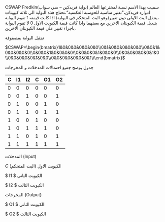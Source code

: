  CSWAP Fredkin(بوابة فريدكين – سي سواب)
سميت بهذا الاسم نسبة لمخترعها العالم ادوارد فريدكن،"تعتبر مناسبة للحوسبة العكسية“،تحتاج هذه البوابة الى ثلاثة كيوبتات ،ينتقل البت الاولى دون تغيير(وهو البت المتحكم في البوابة) اذا كانت قيمته 1 تقوم البوابة بتبديل قيمة الكيوبتان الاخرين مع  بعضهما واذا كانت قيمة الكيوبت الاول 0 لا تقوم البوابة باجراء تغيير على قيمة الكيوبتان الاخرين.


تمثيل البوابة بمصفوفة 

$CSWAP=\begin{bmatrix}1&0&0&0&0&0&0&0\\0&1&0&0&0&0&0&0\\0&0&1&0&0&0&0&0\\0&0&0&1&0&0&0&0\\0&0&0&0&1&0&0&0\\0&0&0&0&0&0&1&0\\0&0&0&0&0&1&0&0\\0&0&0&0&0&0&0&1\\\end{bmatrix}$


جدول يوضح جميع احتمالات المدخلات و المخرجات 


| C  | I1 | I2 | C  |  O1|  O2| 
|--- |--- |--- |--- |--- |--- |
| 0  | 0  |  0 |  0 | 0  | 0  |
| 0  | 0  |  1 |  0 | 0  | 1  |
| 0  | 1  |  0 |  0 | 1  | 0  |
| 0  | 1  |  1 |  0 | 1  | 1  |
| 1  | 0  |  0 |  1 | 0  | 0  |
| 1  | 0  |  1 |  1 | 1  | 0  |
| 1  | 1  |  0 |  1 | 0  | 1  |
  1  | 1  |  1 |  1 | 1  | 1  |


المدخلات (Input)

  $C$  الكيوبت الاول (البت المتحكم)

$ I1 $  الكيوبت الثاني 

$ I2 $  الكيوبت الثالث 

المخرجات (Output) 

$ O1 $ الكيوبت الثاني 

$ O2 $  الكيوبت الثالث 

